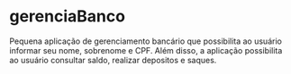 # gerenciaBanco
Pequena aplicação de gerenciamento bancário que possibilita ao usuário informar seu nome, sobrenome e CPF. Além disso, a aplicação possibilita ao usuário consultar saldo, realizar depositos e saques.
